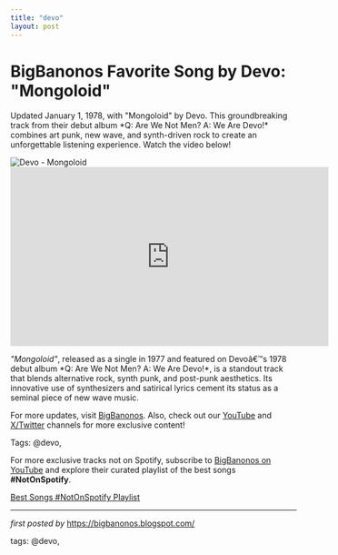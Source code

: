 ```yaml
---
title: "devo"
layout: post
---
```

<!-- Title of the Post -->
<h1 >BigBanonos Favorite Song by Devo: "Mongoloid"</h1> <!-- Introductory Text -->
<p >Updated January 1, 1978, with "Mongoloid" by Devo. This groundbreaking track from their debut album *Q: Are We Not Men? A: We Are Devo!* combines art punk, new wave, and synth-driven rock to create an unforgettable listening experience. Watch the video below!</p> <!-- Featured Image -->
<div > <img src="https://i.scdn.co/image/ab67616d0000b273934f2515d6a4079ec4de04d2" alt="Devo - Mongoloid" />
</div> <!-- YouTube Video Embed -->
<div > <iframe width="560" height="315" src="https://www.youtube.com/embed/0b-nFSUXcuM" frameborder="0" allowfullscreen></iframe>
</div> <!-- Song Information -->
<div > <p><em>"Mongoloid"</em>, released as a single in 1977 and featured on Devoâ€™s 1978 debut album *Q: Are We Not Men? A: We Are Devo!*, is a standout track that blends alternative rock, synth punk, and post-punk aesthetics. Its innovative use of synthesizers and satirical lyrics cement its status as a seminal piece of new wave music.</p>
</div> <!-- Footer Links -->
<div > <p>For more updates, visit <a href="https://bigbanonos.blogspot.com/" target="_blank">BigBanonos</a>. Also, check out our <a href="https://www.youtube.com/@BigBanonos" target="_blank">YouTube</a> and <a href="https://x.com/bigbanonos" target="_blank">X/Twitter</a> channels for more exclusive content!</p>
</div> <!-- Tags -->
<p >Tags: @devo,</p>


<!--Subscribe and Playlist Links-->
<div>
    <p>For more exclusive tracks not on Spotify, subscribe to <a href="https://www.youtube.com/@BigBanonos" target="_blank">BigBanonos on YouTube</a> and explore their curated playlist of the best songs <strong>#NotOnSpotify</strong>.</p>
    <p><a href="https://www.youtube.com/playlist?list=PLtuNtuTatqI0kFahUCbtbfenC_ET5O_tr" target="_blank">Best Songs #NotOnSpotify Playlist<br /></a></p></div>

<hr />

<p><em>first posted by</em> <a href="https://bigbanonos.blogspot.com/" rel="noopener" target="_new">https://bigbanonos.blogspot.com/</a></p>

<p>tags: @devo,</p>
